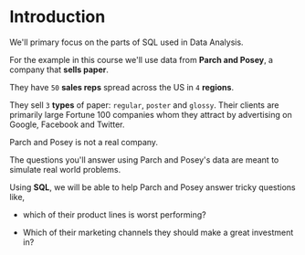 # Introduction

We'll primary focus on the parts of SQL used in Data Analysis.

For the example in this course we'll use data from **Parch and Posey**, a company that **sells paper**.

They have `50` **sales reps** spread across the US in `4` **regions**.

They sell `3` **types** of paper: `regular`, `poster` and `glossy`. Their clients are primarily large Fortune 100 companies whom they attract by advertising on Google, Facebook and Twitter.

Parch and Posey is not a real company.

The questions you'll answer using Parch and Posey's data are meant to simulate real world problems.

Using **SQL**, we will be able to help Parch and Posey answer tricky questions like,

- which of their product lines is worst performing?

- Which of their marketing channels they should make a great investment in?
